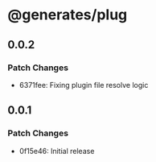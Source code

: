 # @generates/plug

## 0.0.2

### Patch Changes

- 6371fee: Fixing plugin file resolve logic

## 0.0.1

### Patch Changes

- 0f15e46: Initial release
